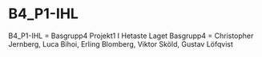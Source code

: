 # B4_P1-IHL
B4_P1-IHL = Basgrupp4 Projekt1 I Hetaste Laget
Basgrupp4 = Christopher Jernberg, Luca Bihoi, Erling Blomberg, Viktor Sköld, Gustav Löfqvist